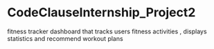 # CodeClauseInternship_Project2
fitness tracker dashboard that tracks users fitness activities , displays statistics and recommend workout plans
